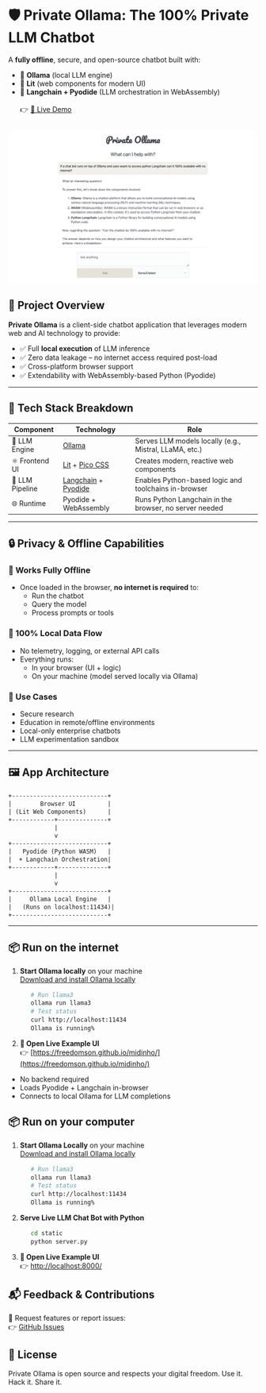 



# 🛡️ Private Ollama: The 100% Private LLM Chatbot

A **fully offline**, secure, and open-source chatbot built with:

- 🔧 **Ollama** (local LLM engine)
- 🧱 **Lit** (web components for modern UI)
- 🧠 **Langchain + Pyodide** (LLM orchestration in WebAssembly)
\
\
👉 [🔗 Live Demo](https://freedomson.github.io/midinho/)

![My Ad](screenshot.png)
---
## 🚀 Project Overview

**Private Ollama** is a client-side chatbot application that leverages modern web and AI technology to provide:

- ✅ Full **local execution** of LLM inference  
- ✅ Zero data leakage – no internet access required post-load  
- ✅ Cross-platform browser support  
- ✅ Extendability with WebAssembly-based Python (Pyodide)

---
## 🧩 Tech Stack Breakdown

| Component      | Technology                                     | Role                                                   |
|----------------|------------------------------------------------|--------------------------------------------------------|
| 🧠 LLM Engine   | [Ollama](https://ollama.com)                  | Serves LLM models locally (e.g., Mistral, LLaMA, etc.) |
| ⚛️ Frontend UI  | [Lit](https://lit.dev) + [Pico CSS](https://picocss.com)                        | Creates modern, reactive web components                |
| 🔗 LLM Pipeline | [Langchain](https://www.langchain.com) + [Pyodide](https://pyodide.org) | Enables Python-based logic and toolchains in-browser   |
| 🌐 Runtime      | Pyodide + WebAssembly                          | Runs Python Langchain in the browser, no server needed |

---

## 🔒 Privacy & Offline Capabilities

### 🔁 Works Fully Offline

- Once loaded in the browser, **no internet is required** to:
  - Run the chatbot  
  - Query the model  
  - Process prompts or tools  

### 🔐 100% Local Data Flow

- No telemetry, logging, or external API calls
- Everything runs:
  - In your browser (UI + logic)
  - On your machine (model served locally via Ollama)

### 🔋 Use Cases

- Secure research  
- Education in remote/offline environments  
- Local-only enterprise chatbots  
- LLM experimentation sandbox  

---

## 🖼️ App Architecture

```
+---------------------------+
|        Browser UI         |
| (Lit Web Components)      |
+------------+--------------+
             |
             v
+---------------------------+
|   Pyodide (Python WASM)   |
|  + Langchain Orchestration|
+------------+--------------+
             |
             v
+---------------------------+
|     Ollama Local Engine   |
|   (Runs on localhost:11434)|
+---------------------------+
```
---

## 📦 Run on the internet

1. **Start Ollama locally** on your machine \
    [Download and install Ollama locally](https://ollama.com/download)

   ```bash
      # Run llama3
      ollama run llama3
      # Test status
      curl http://localhost:11434
      Ollama is running%
2. **🧪 Open Live Example UI** \
👉 [https://freedomson.github.io/midinho/](https://freedomson.github.io/midinho/)

- No backend required
- Loads Pyodide + Langchain in-browser
- Connects to local Ollama for LLM completions


## 📦 Run on your computer

1. **Start Ollama Locally** on your machine \
    [Download and install Ollama locally](https://ollama.com/download)

   ```bash
      # Run llama3
      ollama run llama3
      # Test status
      curl http://localhost:11434
      Ollama is running%
2. **Serve Live LLM Chat Bot with Python**
   ```bash
      cd static
      python server.py
2. **🧪 Open Live Example UI** \
👉 [http://localhost:8000/](http://localhost:8000/)

##  📬 Feedback & Contributions

💬 Request features or report issues:\
👉 [GitHub Issues](https://github.com/freedomson/midinho/issues)


## 📄 License

Private Ollama is open source and respects your digital freedom.
Use it. Hack it. Share it.
